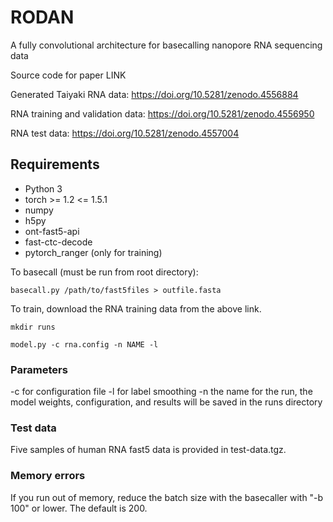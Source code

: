 # RODAN
A fully convolutional architecture for basecalling nanopore RNA sequencing data

Source code for paper LINK

Generated Taiyaki RNA data: https://doi.org/10.5281/zenodo.4556884

RNA training and validation data: https://doi.org/10.5281/zenodo.4556950

RNA test data: https://doi.org/10.5281/zenodo.4557004



## Requirements
* Python 3
* torch >= 1.2 <= 1.5.1
* numpy
* h5py
* ont-fast5-api
* fast-ctc-decode
* pytorch_ranger (only for training)

To basecall (must be run from root directory):

`basecall.py /path/to/fast5files > outfile.fasta`

To train, download the RNA training data from the above link.

`mkdir runs`

`model.py -c rna.config -n NAME -l`

### Parameters
-c for configuration file
-l for label smoothing
-n the name for the run, the model weights, configuration, and results will be saved in the runs directory

### Test data
Five samples of human RNA fast5 data is provided in test-data.tgz.

### Memory errors
If you run out of memory, reduce the batch size with the basecaller with "-b 100" or lower. The default is 200.
